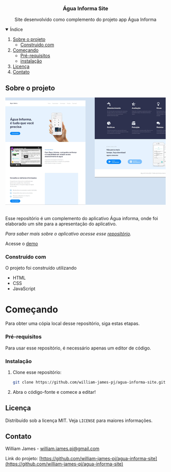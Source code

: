 <br />
<p align="center">

  <h3 align="center">Água Informa Site</h3>

  <p align="center">
    Site desenvolvido como complemento do projeto app Água Informa
  </p>
</p>

<details open="open">
  <summary>Índice</summary>
  <ol>
    <li>
      <a href="#sobre-o-projeto">Sobre o projeto</a>
      <ul>
        <li><a href="#construido-com">Construido com</a></li>
      </ul>
    </li>
    <li>
      <a href="#começando">Começando</a>
      <ul>
        <li><a href="#pre-requisitos">Pré-requisitos</a></li>
        <li><a href="#instalação">instalação</a></li>
      </ul>
    </li>
    <li><a href="#licença">Licença</a></li>
    <li><a href="#contato">Contato</a></li>
  </ol>
</details>

## Sobre o projeto

![AguaInforma-screenshot](https://github.com/william-james-pj/agua-informa-site/blob/main/imgReadme/img.png?raw=true)

<br />
Esse repositório é um complemento do aplicativo Água informa, onde foi elaborado um site para a apresentação do aplicativo.

_Para saber mais sobre o aplicativo acesse esse [repositório](https://github.com/william-james-pj/agua-informa-app)._

Acesse o [demo](https://william-james-pj.github.io/agua-informa-site/)

### Construído com

O projeto foi construído utilizando
* HTML
* CSS
* JavaScript

# Começando

Para obter uma cópia local desse repositório, siga estas etapas.

### Pré-requisitos

Para usar esse repositório, é necessário apenas um editor de código.

### Instalação

1. Clone esse repositório:
   ```sh
   git clone https://github.com/william-james-pj/agua-informa-site.git
   ```
2. Abra o código-fonte e comece a editar!

## Licença

Distribuído sob a licença MIT. Veja `LICENSE` para maiores informações.

## Contato

William James - william.james.pj@gmail.com

Link do projeto: [https://github.com/william-james-pj/agua-informa-site](https://github.com/william-james-pj/agua-informa-site)
